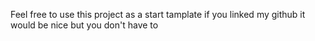 Feel free to use this project as a start tamplate if you linked my github it would be nice but you don't have to
